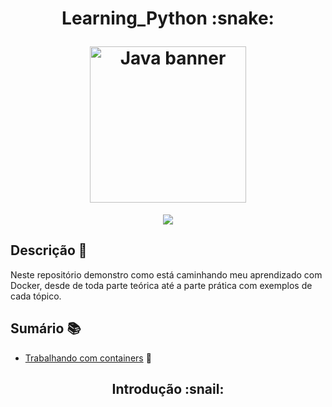 <h1 align="center">
  <p align="center">Learning_Python :snake: </p>
  <a><img height="250" src="https://github.com/caiocfpeixoto/Learning_python-/assets/63310044/7fd0fa9e-aa3a-40d8-b9b5-16448684bed7" alt="Java banner"></a>
</h1>

<p align="center">
<img src="http://img.shields.io/static/v1?label=STATUS&message=EM%20DESENVOLVIMENTO&color=GREEN&style=for-the-badge"/>
</p>

## Descrição :scroll:
Neste repositório demonstro como está caminhando meu aprendizado com Docker, desde de toda parte teórica até a parte prática com exemplos de cada tópico.


## Sumário :books:
* [Trabalhando com containers](https://github.com/caiocfpeixoto/Learning_Docker#--trabalhando-com-containers-snail) :snail:


<h2 align="center">
  <p align="center">Introdução :snail:</p>
</h2>

